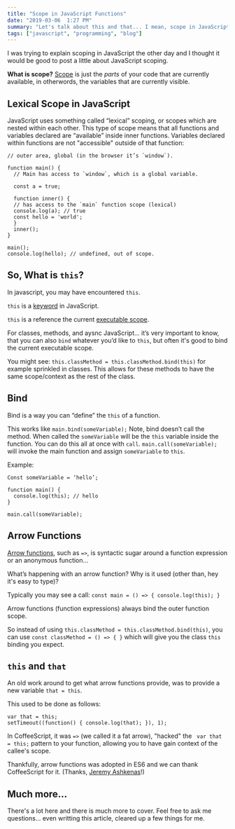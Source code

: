```yaml
---
title: "Scope in JavaScript Functions"
date: "2019-03-06  1:27 PM"
summary: "Let's talk about this and that... I mean, scope in JavaScript functions!"
tags: ["javascript", "programming", "blog"]
---
```


I was trying to explain scoping in JavaScript the other day and I thought it would be good to post a little
about JavaScript scoping.

**What is scope?** [Scope](https://en.wikipedia.org/wiki/Scope_(computer_science)) is just the _parts_ of your code that are currently
available, in otherwords, the variables that are currently visible.

## Lexical Scope in JavaScript

JavaScript uses something called “lexical” scoping, or scopes which are nested within each other.
This type of scope means that all functions and variables declared are “available” inside inner functions.
Variables declared within functions are not "accessible" outside of that function:

    // outer area, global (in the browser it’s `window`).

    function main() {
      // Main has access to `window`, which is a global variable.

      const a = true;

      function inner() {
      // has access to the `main` function scope (lexical)
      console.log(a); // true
      const hello = 'world';
      }
      inner();
    }

    main();
    console.log(hello); // undefined, out of scope.

## So, What is `this`?

In javascript, you may have encountered `this`.

`this` is a [keyword](https://developer.mozilla.org/en-US/docs/Web/JavaScript/Reference/Operators/this) in JavaScript.

`this` is a reference the current [executable scope](http://www.digital-web.com/articles/scope_in_javascript/).

For classes, methods, and aysnc JavaScript…  it’s very important to know, that you can also `bind` whatever you’d like to `this`, but often it's
good to bind the current executable scope.

You might see: `this.classMethod = this.classMethod.bind(this)` for example sprinkled in classes.
This allows for these methods to have the same scope/context as the rest of the class.

## Bind

Bind is a way you can “define” the `this` of a function.

This works like `main.bind(someVariable);` Note, bind doesn’t call the method.
When called the `someVariable` will be the `this` variable inside the function.
You can do this all at once with `call`. `main.call(someVariable);` will invoke the main function and assign `someVariable` to `this`.

Example:

    Const someVariable = ‘hello’;

    function main() {
      console.log(this); // hello
    }

    main.call(someVariable);

## Arrow Functions

[Arrow functions](https://developer.mozilla.org/en-US/docs/Web/JavaScript/Reference/Functions/Arrow_functions), such as `=>`, is syntactic sugar around a function expression or an anonymous function...

What’s happening with an arrow function? Why is it used (other than, hey it's easy to type)?

Typically you may see a call: `const main = () => { console.log(this); }`

Arrow functions (function expressions) always bind the outer function scope.

So instead of using `this.classMethod = this.classMethod.bind(this)`, you can use `const classMethod = () => { }` which
will give you the class `this` binding you expect.

## `this` and `that`

An old work around to get what arrow functions provide, was to provide a new variable `that = this`.

This used to be done as follows:

    var that = this;
    setTimeout((function() { console.log(that); }), 1);

In CoffeeScript, it was `=>` (we called it a fat arrow), "hacked" the ` var that = this;` pattern to your function, allowing you to have gain context of the callee's scope.

Thankfully, arrow functions was adopted in ES6 and we can thank CoffeeScript for it. (Thanks, [Jeremy Ashkenas](https://en.wikipedia.org/wiki/Jeremy_Ashkenas)!)

## Much more...

There's a lot here and there is much more to cover.
Feel free to ask me questions... even writting this article, cleared up a few things for me.
